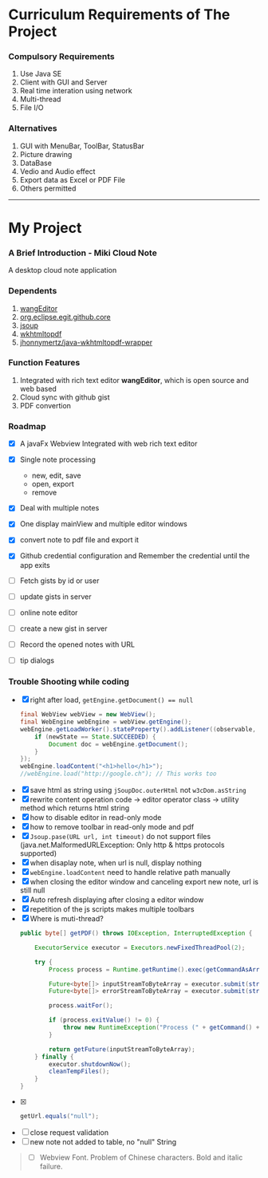# Curriculum Requirements of The Project

### Compulsory Requirements
1. Use Java SE
2. Client with GUI and Server
3. Real time interation using network
4. Multi-thread
5. File I/O

### Alternatives
1. GUI with MenuBar, ToolBar, StatusBar
7. Picture drawing
8. DataBase
9. Vedio and Audio effect
1. Export data as Excel or PDF File
2. Others permitted

***

# My Project

### A Brief Introduction - Miki Cloud Note
A desktop cloud note application

### Dependents
1. [wangEditor](https://github.com/wangfupeng1988/wangEditor)
12. [org.eclipse.egit.github.core](https://github.com/eclipse/egit-github/tree/master/org.eclipse.egit.github.core)
13. [jsoup](https://jsoup.org/)
15. [wkhtmltopdf](https://wkhtmltopdf.org/)
16. [jhonnymertz/java-wkhtmltopdf-wrapper](https://github.com/jhonnymertz/java-wkhtmltopdf-wrapper)

### Function Features
1. Integrated with rich text editor **wangEditor**, which is open source and web based
2. Cloud sync with github gist
5. PDF convertion

### Roadmap
- [x] A javaFx Webview Integrated with web rich text editor
- [x] Single note processing
	- new, edit, save
	- open, export
	- remove
- [x] Deal with multiple notes
- [x] One display mainView and multiple editor windows
- [x] convert note to pdf file and export it
- [x] Github credential configuration and Remember the credential until the app exits
- [ ] Fetch gists by id or user
- [ ] update gists in server
- [ ] online note editor
- [ ] create a new gist in server
- [ ] Record the opened notes with URL
- [ ] tip dialogs


### Trouble Shooting while coding
- [x] right after load, `getEngine.getDocument() == null`
    ```java
    final WebView webView = new WebView();
    final WebEngine webEngine = webView.getEngine();
    webEngine.getLoadWorker().stateProperty().addListener((observable, oldState, newState) -> {
        if (newState == State.SUCCEEDED) {
            Document doc = webEngine.getDocument();
        }
    });
    webEngine.loadContent("<h1>hello</h1>");
    //webEngine.load("http://google.ch"); // This works too
    ```
- [x] save html as string using `jSoupDoc.outerHtml` not `w3cDom.asString`
- [x] rewrite content operation code -> editor operator class -> utility method which returns html string
- [x] how to disable editor in read-only mode
- [x] how to remove toolbar in read-only mode and pdf
- [x] `Jsoup.pase(URL url, int timeout)` do not support files (java.net.MalformedURLException: Only http & https protocols supported)
- [x] when disaplay note, when url is null, display nothing
- [x] `webEngine.loadContent` need to handle relative path manually
- [x] when closing the editor window and canceling export new note, url is still null
- [x] Auto refresh displaying after closing a editor window
- [x] repetition of the js scripts makes multiple toolbars
- [x] Where is muti-thread?
	```java
	public byte[] getPDF() throws IOException, InterruptedException {

        ExecutorService executor = Executors.newFixedThreadPool(2);

        try {
            Process process = Runtime.getRuntime().exec(getCommandAsArray());

            Future<byte[]> inputStreamToByteArray = executor.submit(streamToByteArrayTask(process.getInputStream()));
            Future<byte[]> errorStreamToByteArray = executor.submit(streamToByteArrayTask(process.getErrorStream()));

            process.waitFor();

            if (process.exitValue() != 0) {
                throw new RuntimeException("Process (" + getCommand() + ") exited with status code " + process.exitValue() + ":\n" + new String(getFuture(errorStreamToByteArray)));
            }

            return getFuture(inputStreamToByteArray);
        } finally {
            executor.shutdownNow();
            cleanTempFiles();
        }
    }
	```
- [x]
	```java
	getUrl.equals("null");
	```
- [ ] close request validation
- [ ] new note not added to table, no "null" String
> - [ ] Webview Font. Problem of Chinese characters. Bold and italic failure.
